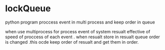 # lockQueue
python program proccess event in multi process and keep order in queue

when use multiprocess for process event of system resualt effective of speed of proccess of each event . when resualt store in resualt queue order is changed .this ocde keep order of resualt and get them in order. 

